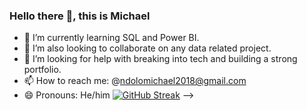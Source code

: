 ### Hello there 👋, this is Michael

- 🌱 I’m currently learning SQL and Power BI.
- 👯 I’m also looking to collaborate on any data related project.
- 🤔 I’m looking for help with breaking into tech and building a strong portfolio.
- 📫 How to reach me: @ndolomichael2018@gmail.com
- 😄 Pronouns: He/him
[![GitHub Streak](https://streak-stats.demolab.com/?user=Michaelndolo&theme=maroongold)](https://git.io/streak-stats)
-->
